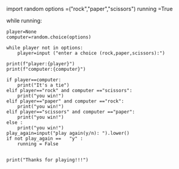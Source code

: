import random
options =("rock","paper","scissors")
running =True

while running:
    
    player=None
    computer=random.choice(options)
    
    while player not in options:
        player=input ("enter a choice (rock,paper,scissors):")
        
    print(f"player:{player}")    
    print(f"computer:{computer}")
    
    if player==computer:
        print("It's a tie")
    elif player=="rock" and computer =="scissors":
        print("you win!")
    elif player=="paper" and computer =="rock":
        print("you win!")
    elif player=="scissors" and computer =="paper":
        print("you win!")
    else :
        print("you win!")
    play_again=input("play again(y/n): ").lower()
    if not play_again ==   "y" :
        running = False
  
  
    print("Thanks for playing!!!")      
